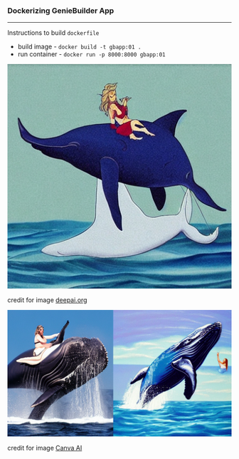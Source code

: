 ### Dockerizing GenieBuilder App
----------
Instructions to build `dockerfile`
* build image - `docker build -t gbapp:01 .`
* run container - `docker run -p 8000:8000 gbapp:01`

![genie riding whale image](./images/genie-docker.jpg)

credit for image [deepai.org](https://deepai.org/machine-learning-model/text2img)

![genie riding whale image](./images/genie-whale.png)

credit for image [Canva AI](https://www.canva.com/features/ai-image-generator/)